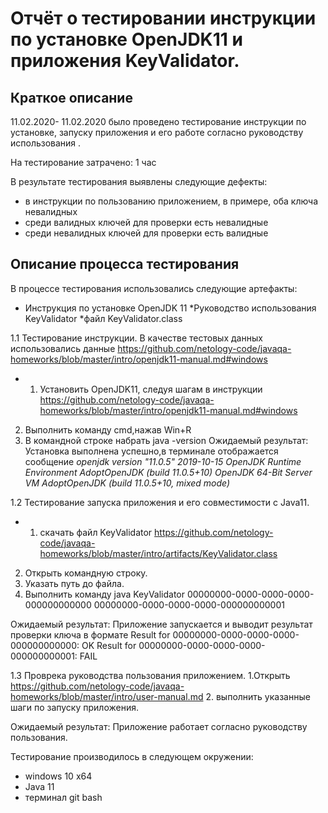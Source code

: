 # Отчёт о тестировании инструкции по установке OpenJDK11 и приложения KeyValidator.

## Краткое описание

11.02.2020- 11.02.2020 было проведено тестирование инструкции по установке, запуску приложения и его работе согласно руководству использования .

На тестирование затрачено: 1 час

В результате тестирования выявлены следующие дефекты:
* в инструкции по пользованию приложением, в примере, оба ключа невалидных
* среди валидных ключей для проверки есть невалидные 
* среди невалидных ключей для проверки есть валидные

## Описание процесса тестирования

В процессе тестирования использовались следующие артефакты:
* Инструкция по установке OpenJDK 11
*Руководство использования KeyValidator
*файл KeyValidator.class

1.1 Тестирование инструкции.
В качестве тестовых данных использовались данные https://github.com/netology-code/javaqa-homeworks/blob/master/intro/openjdk11-manual.md#windows
* 1. Установить OpenJDK11, следуя шагам в инструкции https://github.com/netology-code/javaqa-homeworks/blob/master/intro/openjdk11-manual.md#windows
2. Выполнить команду cmd,нажав Win+R
3. В командной строке набрать java -version
Ожидаемый результат:
Установка выполнена успешно,в терминале отображается сообщение *openjdk version "11.0.5" 2019-10-15
OpenJDK Runtime Environment AdoptOpenJDK (build 11.0.5+10)
OpenJDK 64-Bit Server VM AdoptOpenJDK (build 11.0.5+10, mixed mode)*

1.2 Тестирование запуска приложения и его совместимости с Java11.

* 1. скачать файл KeyValidator https://github.com/netology-code/javaqa-homeworks/blob/master/intro/artifacts/KeyValidator.class
2. Открыть командную строку.
3. Указать путь до файла.
4. Выполнить команду 
java KeyValidator 00000000-0000-0000-0000-000000000000 00000000-0000-0000-0000-000000000001

Ожидаемый результат:
Приложение запускается и выводит результат проверки ключа в формате Result for 00000000-0000-0000-0000-000000000000: OK
Result for 00000000-0000-0000-0000-000000000001: FAIL

1.3 Проврека руководства пользования приложением.
 1.Открыть 
https://github.com/netology-code/javaqa-homeworks/blob/master/intro/user-manual.md
2. выполнить указанные шаги по запуску приложения.


Ожидаемый результат:
Приложение работает согласно руководству пользования.

Тестирование производилось в следующем окружении:
* windows 10 x64
* Java 11
* терминал git bash
